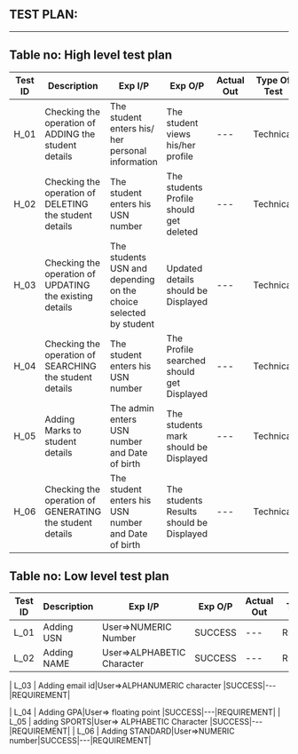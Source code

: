 ## TEST PLAN:
---
## Table no: High level test plan

| **Test ID** | **Description**                                              | **Exp I/P** | **Exp O/P** | **Actual Out** |**Type Of Test**  |    
|-------------|--------------------------------------------------------------|------------|-------------|----------------|------------------|
|  H_01       |Checking the operation of ADDING the student details|  The student enters his/ her personal information|The student views his/her profile|--- |Technical  |
|  H_02       |Checking the operation of DELETING the student details|The student enters his USN number|The students Profile should get deleted|--- |Technical |
|  H_03       |Checking the operation of UPDATING the existing details|The students USN and depending on the choice selected by student|Updated details should be Displayed|--- |Technical |
|  H_04       |Checking the operation of SEARCHING  the student details|The student enters his USN number|The Profile searched should get Displayed|--- |Technical |
|  H_05       |Adding Marks to student details|The admin enters USN number and Date of birth|The students mark should be Displayed|--- |Technical |
|  H_06       |Checking the operation of GENERATING  the student details|The student enters his USN number and Date of birth|The students Results should be Displayed|--- |Technical |



## Table no: Low level test plan

| **Test ID** | **Description**                                              | **Exp I/P** | **Exp O/P** | **Actual Out** |**Type Of Test**  |    
|-------------|--------------------------------------------------------------|------------|-------------|----------------|------------------|
|  L_01       |  Adding  USN | User=>NUMERIC Number|SUCCESS|--- |REQUIREMENT  |
|  L_02       | Adding  NAME| User=>ALPHABETIC Character |SUCCESS|---|REQUIREMENT|

|  L_03      | Adding email id|User=>ALPHANUMERIC character |SUCCESS|---|REQUIREMENT|

|  L_04       | Adding GPA|User=> floating point |SUCCESS|---|REQUIREMENT|
|  L_05       | adding SPORTS|User=> ALPHABETIC Character |SUCCESS|---|REQUIREMENT|
|  L_06       | Adding STANDARD|User=>NUMERIC number|SUCCESS|---|REQUIREMENT|
 
